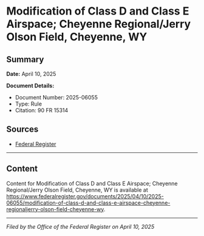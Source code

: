 # Modification of Class D and Class E Airspace; Cheyenne Regional/Jerry Olson Field, Cheyenne, WY

## Summary

**Date:** April 10, 2025

**Document Details:**
- Document Number: 2025-06055
- Type: Rule
- Citation: 90 FR 15314

## Sources
- [Federal Register](https://www.federalregister.gov/documents/2025/04/10/2025-06055/modification-of-class-d-and-class-e-airspace-cheyenne-regionaljerry-olson-field-cheyenne-wy)

---

## Content

Content for Modification of Class D and Class E Airspace; Cheyenne Regional/Jerry Olson Field, Cheyenne, WY is available at https://www.federalregister.gov/documents/2025/04/10/2025-06055/modification-of-class-d-and-class-e-airspace-cheyenne-regionaljerry-olson-field-cheyenne-wy.

---

*Filed by the Office of the Federal Register on April 10, 2025*
